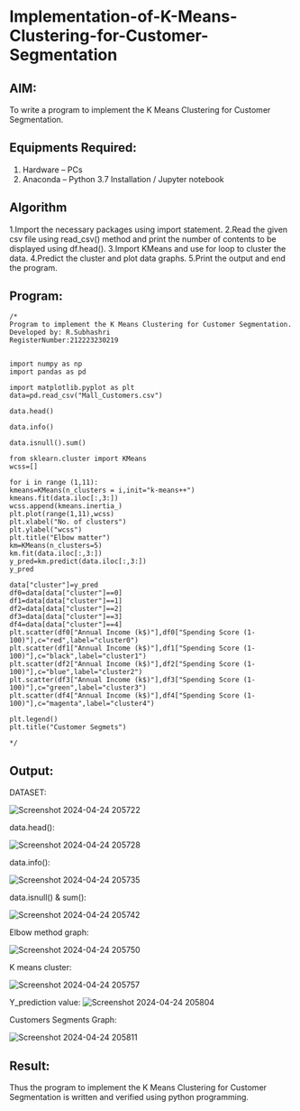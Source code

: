 # Implementation-of-K-Means-Clustering-for-Customer-Segmentation

## AIM:
To write a program to implement the K Means Clustering for Customer Segmentation.

## Equipments Required:
1. Hardware – PCs
2. Anaconda – Python 3.7 Installation / Jupyter notebook

## Algorithm

1.Import the necessary packages using import statement.
2.Read the given csv file using read_csv() method and print the number of contents to be displayed using df.head().
3.Import KMeans and use for loop to cluster the data.
4.Predict the cluster and plot data graphs.
5.Print the output and end the program.

## Program:
```
/*
Program to implement the K Means Clustering for Customer Segmentation.
Developed by: R.Subhashri
RegisterNumber:212223230219


import numpy as np
import pandas as pd

import matplotlib.pyplot as plt
data=pd.read_csv("Mall_Customers.csv")

data.head()

data.info()

data.isnull().sum()

from sklearn.cluster import KMeans
wcss=[]

for i in range (1,11):
kmeans=KMeans(n_clusters = i,init="k-means++")
kmeans.fit(data.iloc[:,3:])
wcss.append(kmeans.inertia_)
plt.plot(range(1,11),wcss)
plt.xlabel("No. of clusters")
plt.ylabel("wcss")
plt.title("Elbow matter")
km=KMeans(n_clusters=5)
km.fit(data.iloc[:,3:])
y_pred=km.predict(data.iloc[:,3:])
y_pred

data["cluster"]=y_pred
df0=data[data["cluster"]==0]
df1=data[data["cluster"]==1]
df2=data[data["cluster"]==2]
df3=data[data["cluster"]==3]
df4=data[data["cluster"]==4]
plt.scatter(df0["Annual Income (k$)"],df0["Spending Score (1-
100)"],c="red",label="cluster0")
plt.scatter(df1["Annual Income (k$)"],df1["Spending Score (1-
100)"],c="black",label="cluster1")
plt.scatter(df2["Annual Income (k$)"],df2["Spending Score (1-
100)"],c="blue",label="cluster2")
plt.scatter(df3["Annual Income (k$)"],df3["Spending Score (1-
100)"],c="green",label="cluster3")
plt.scatter(df4["Annual Income (k$)"],df4["Spending Score (1-
100)"],c="magenta",label="cluster4")

plt.legend()
plt.title("Customer Segmets")

*/
```

## Output:

DATASET:


![Screenshot 2024-04-24 205722](https://github.com/SubhashriRavichandran10/Implementation-of-K-Means-Clustering-for-Customer-Segmentation/assets/145743413/69d1e9ad-79ac-4d7b-a98d-244a27a54346)


data.head():

![Screenshot 2024-04-24 205728](https://github.com/SubhashriRavichandran10/Implementation-of-K-Means-Clustering-for-Customer-Segmentation/assets/145743413/eadbb363-7834-4cf8-9791-11dc737ef45d)



data.info():


![Screenshot 2024-04-24 205735](https://github.com/SubhashriRavichandran10/Implementation-of-K-Means-Clustering-for-Customer-Segmentation/assets/145743413/f1d2fa72-2d43-4b61-ba25-464a594c2a4f)


data.isnull() & sum():

![Screenshot 2024-04-24 205742](https://github.com/SubhashriRavichandran10/Implementation-of-K-Means-Clustering-for-Customer-Segmentation/assets/145743413/778190df-76e3-43fe-93a7-5d15b6228b65)




Elbow method graph:

![Screenshot 2024-04-24 205750](https://github.com/SubhashriRavichandran10/Implementation-of-K-Means-Clustering-for-Customer-Segmentation/assets/145743413/2946f0a2-cd03-4feb-9c3f-68c47ed85f84)


K means cluster:

![Screenshot 2024-04-24 205757](https://github.com/SubhashriRavichandran10/Implementation-of-K-Means-Clustering-for-Customer-Segmentation/assets/145743413/5ad9207b-b47d-4f7b-82c2-ed7cdff69cb5)


Y_prediction value:
![Screenshot 2024-04-24 205804](https://github.com/SubhashriRavichandran10/Implementation-of-K-Means-Clustering-for-Customer-Segmentation/assets/145743413/6469b886-6c37-468f-b969-f5f78258f382)



Customers Segments Graph:


![Screenshot 2024-04-24 205811](https://github.com/SubhashriRavichandran10/Implementation-of-K-Means-Clustering-for-Customer-Segmentation/assets/145743413/ae6d411a-989e-4481-9ff8-403f58f92d6a)



## Result:
Thus the program to implement the K Means Clustering for Customer Segmentation is written and verified using python programming.
